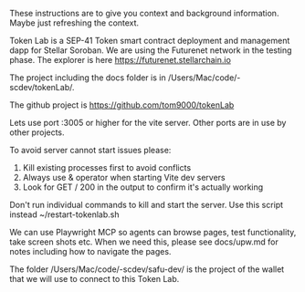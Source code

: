 These instructions are to give you context and background information. Maybe just refreshing the context.

Token Lab is a SEP-41 Token smart contract deployment and management dapp for Stellar Soroban. We are using the Futurenet network in the testing phase. The explorer is here https://futurenet.stellarchain.io

The project including the docs folder is in /Users/Mac/code/-scdev/tokenLab/.

The github project is https://github.com/tom9000/tokenLab

Lets use port :3005 or higher for the vite server. Other ports are in use by other projects.

To avoid server cannot start issues please:
1. Kill existing processes first to avoid conflicts
2. Always use & operator when starting Vite dev servers
2. Look for GET / 200 in the output to confirm it's actually working

Don't run individual commands to kill and start the server. Use this script instead ~/restart-tokenlab.sh

We can use Playwright MCP so agents can browse pages, test functionality, take screen shots etc.
When we need this, please see docs/upw.md for notes including how to navigate the pages.

The folder /Users/Mac/code/-scdev/safu-dev/ is the project of the wallet that we will use to connect to this Token Lab.